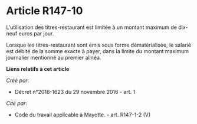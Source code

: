 # Article R147-10

L'utilisation des titres-restaurant est limitée à un montant maximum de dix-neuf euros par jour. 

Lorsque les titres-restaurant sont émis sous forme dématérialisée, le  salarié est débité de la somme exacte à payer, dans la
limite du montant  maximum journalier mentionné au premier alinéa.

**Liens relatifs à cet article**

_Créé par_:

  - Décret n°2016-1623 du 29 novembre 2016 - art. 1

_Cité par_:

  - Code du travail applicable à Mayotte. - art. R147-1-2 (V)
